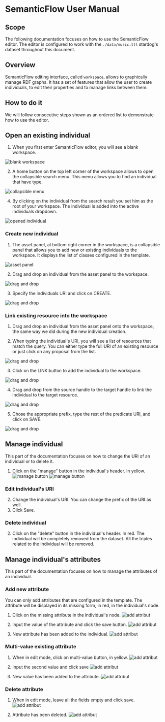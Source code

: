 # SemanticFlow User Manual

## Scope

The following documentation focuses on how to use the SemanticFlow editor. The editor is configured to work with the `./data/music.ttl` stardog's dataset throughout this document.

## Overview

SemanticFlow editing interface, called `workspace`, allows to graphically manage RDF graphs. It has a set of features that allow the user to create individuals, to edit their properties and to manage links between them.


## How to do it

We will follow consecutive steps shown as an ordered list to demonstrate how to use the editor. 

## Open an existing individual

1. When you first enter SemanticFlow editor, you will see a blank workspace. 

![blank workspace](./img/blank-workspace.PNG)

2. A home button on the top left corner of the workspace allows to open the collapsible search menu. This menu allows you to find an individual that have type. 

![collapsible menu](./img/collapsible-search-menu.PNG)

4. By clicking on the individual from the search result you set him as the root of your workspace. The individual is added into the active individuals dropdown. 

![opened individual](./img/workspace-open-individual.PNG)

### Create new individual

1. The asset panel, at bottom right corner in the workspace, is a collapsible panel that allows you to add new or existing individuals to the workspace. It displays the list of classes configured in the template.

![asset panel](./img/workspace-asset-panel.PNG)

2. Drag and drop an individual from the asset panel to the workspace. 

![drag and drop](./img/workspace-drag-and-drop.PNG)

3. Specify the individuals URI and click on CREATE. 

![drag and drop](./img/workspace-created-individual.PNG)

### Link existing resource into the workspace

1. Drag and drop an individual from the asset panel onto the workspace, the same way we did during the new individual creation.

2. When typing the individual's URI, you will see a list of resources that match the query. You can either type the full URI of an existing resource or just click on any proposal from the list.

![drag and drop](./img/workspace-link-individual-1.PNG)

3. Click on the LINK button to add the individual to the workspace.

![drag and drop](./img/workspace-link-individual-2.PNG)

4. Drag and drop from the source handle to the target handle to link the individual to the target resource.

![drag and drop](./img/workspace-link-individual-3.PNG)

5. Chose the appropriate prefix, type the rest of the predicate URI, and click on SAVE. 

![drag and drop](./img/workspace-link-individual-4.PNG)

## Manage individual
This part of the documentation focuses on how to change the URI of an individual or to delete it.

1. Click on the "manage" button in the individual's header. In yellow.
![manage button](./img/individual-manage-1.PNG)
![manage button](./img/individual-manage-2.PNG)

### Edit individual's URI
2. Change the individual's URI. You can change the prefix of the URI as well.
3. Click Save.

### Delete individual
2. Click on the "delete" button in the individual's header. In red. The individual will be completely removed from the dataset. All the triples related to the individual will be removed.

## Manage individual's attributes

This part of the documentation focuses on how to manage the attributes of an individual.

### Add new attribute
You can only add attributes that are configured in the template. The attribute will be displayed in its missing form, in red, in the individual's node.

1. Click on the missing attribute in the individual's node.
![add attribut](./img/attribute-add-1.PNG)

2. Input the value of the attribute and click the save button. 
![add attribut](./img/attribute-add-2.PNG)

3. New attribute has been added to the individual.
![add attribut](./img/attribute-add-3.PNG)

### Multi-value existing attribute

1. When in edit mode, click on multi-value button, in yellow.
![add attribut](./img/attribute-multivalue-1.PNG)

2. Input the second value and click save
![add attribut](./img/attribute-multivalue-2.PNG)

3. New value has been added to the attribute.
![add attribut](./img/attribute-multivalue-3.PNG)

### Delete attribute

1. When in edit mode, leave all the fields empty and click save.
![add attribut](./img/attribute-delete-1.PNG)

2. Attribute has been deleted.
![add attribut](./img/attribute-delete-2.PNG)






 

